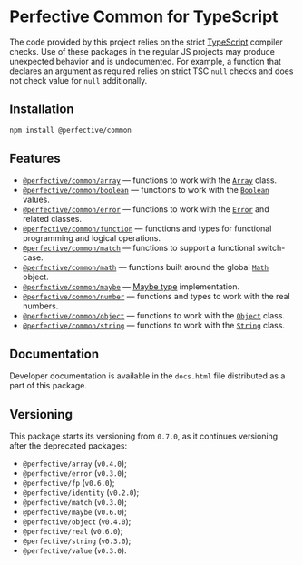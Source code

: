 # Perfective Common for TypeScript

The code provided by this project relies on the strict [TypeScript](http://typescriptlang.org) compiler checks.
Use of these packages in the regular JS projects may produce unexpected behavior and is undocumented.
For example,
a function that declares an argument as required relies on strict TSC `null` checks
and does not check value for `null` additionally.

## Installation

```bash
npm install @perfective/common
```

## Features

-   [`@perfective/common/array`](https://github.com/perfective/ts.common/tree/main/src/array/index.adoc)
    — functions to work with the
    [`Array`](https://developer.mozilla.org/en-US/docs/Web/JavaScript/Reference/Global_Objects/Array) class.
-   [`@perfective/common/boolean`](https://github.com/perfective/ts.common/tree/main/src/boolean/index.adoc)
    — functions to work with the
    [`Boolean`](https://developer.mozilla.org/en-US/docs/Web/JavaScript/Reference/Global_Objects/Boolean) values.
-   [`@perfective/common/error`](https://github.com/perfective/ts.common/tree/main/src/error/index.adoc)
    — functions to work with the
    [`Error`](https://developer.mozilla.org/en-US/docs/Web/JavaScript/Reference/Global_Objects/Error)
    and related classes.
-   [`@perfective/common/function`](https://github.com/perfective/ts.common/tree/main/src/function/index.adoc)
    — functions and types for functional programming and logical operations.
-   [`@perfective/common/match`](https://github.com/perfective/ts.common/tree/main/src/match/index.adoc)
    — functions to support a functional switch-case.
-   [`@perfective/common/math`](https://github.com/perfective/ts.common/tree/main/src/math/index.adoc)
    — functions built around the global
    [`Math`](https://developer.mozilla.org/en-US/docs/Web/JavaScript/Reference/Global_Objects/Math) object.
-   [`@perfective/common/maybe`](https://github.com/perfective/ts.common/tree/main/src/maybe/index.adoc)
    — [Maybe type](https://en.wikipedia.org/wiki/Option_type) implementation.
-   [`@perfective/common/number`](https://github.com/perfective/ts.common/tree/main/src/number/index.adoc)
    — functions and types to work with the real numbers.
-   [`@perfective/common/object`](https://github.com/perfective/ts.common/tree/main/src/object/index.adoc)
    — functions to work with the
    [`Object`](https://developer.mozilla.org/en-US/docs/Web/JavaScript/Reference/Global_Objects/Object) class.
-   [`@perfective/common/string`](https://github.com/perfective/ts.common/tree/main/src/string/index.adoc)
    — functions to work with the
    [`String`](https://developer.mozilla.org/en-US/docs/Web/JavaScript/Reference/Global_Objects/String) class.

## Documentation

Developer documentation is available in the `docs.html` file distributed as a part of this package.

## Versioning

This package starts its versioning from `0.7.0`,
as it continues versioning after the deprecated packages:

-   `@perfective/array` (`v0.4.0`);
-   `@perfective/error` (`v0.3.0`);
-   `@perfective/fp` (`v0.6.0`);
-   `@perfective/identity` (`v0.2.0`);
-   `@perfective/match` (`v0.3.0`);
-   `@perfective/maybe` (`v0.6.0`);
-   `@perfective/object` (`v0.4.0`);
-   `@perfective/real` (`v0.6.0`);
-   `@perfective/string` (`v0.3.0`);
-   `@perfective/value` (`v0.3.0`).
